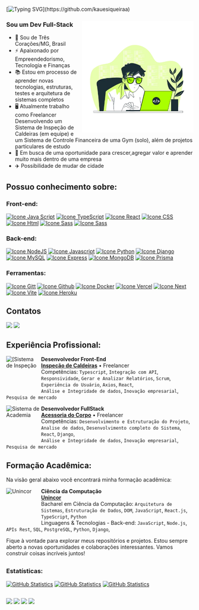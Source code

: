 <!-- ## Seja bem vindo ao meu GITHUB! Sou o Kaue Siqueira, Muito Prazer! 👋 -->
 
  [![Typing SVG](https://readme-typing-svg.herokuapp.com?color=C9D1D9&lines=Seja+bem+vindo+ao+meu+GITHUB!!%F0%9F%91%8B;Eu+sou+o+Kauê+Siqueira!!!)](https://github.com/kauesiqueiraa)

  ### Sou um Dev Full-Stack  <img src="./assets/image.png" alt="ilustração de um computador" min-width="300px" max-width="300px" width="300px" align="right">


  - 🔰  Sou de Três Corações/MG, Brasil
  - ⚡ Apaixonado por Empreendedorismo, Tecnologia e Finanças
  - 📚 Estou em processo de aprender novas tecnologias, estruturas, testes e arquitetura de sistemas completos
  - 🖥️ Atualmente trabalho como Freelancer Desenvolvendo um Sistema de Inspeção de Caldeiras (em equipe) e um Sistema de Controle Financeira de uma Gym (solo), além de projetos particulares de estudo
  - 📝 Em busca de uma oportunidade para crescer,agregar valor e aprender muito mais dentro de uma empresa
  - ✈️ Possibilidade de mudar de cidade


## Possuo conhecimento sobre:
### Front-end:
[<img height="48px" width="48px" alt="Icone Java Script" src="https://skillicons.dev/icons?i=js"/>](https://developer.mozilla.org/pt-BR/docs/Web/JavaScript)
[<img height="48px" width="48px" alt="Icone TypeScript" src="https://skillicons.dev/icons?i=ts"/>](https://www.typescriptlang.org/pt/)
[<img height="48px" width="48px" alt="Icone React" src="https://skillicons.dev/icons?i=react"/>](https://pt-br.react.dev)
[<img height="48px" width="48px" alt="Icone CSS" src="https://skillicons.dev/icons?i=css"/>](https://developer.mozilla.org/pt-BR/docs/Web/CSS)
[<img height="48px" width="48px" alt="Icone Html" src="https://skillicons.dev/icons?i=html"/>](https://developer.mozilla.org/pt-BR/docs/Web/HTML)
[<img height="48px" width="48px" alt="Icone Sass" src="https://skillicons.dev/icons?i=sass"/>](https://sass-lang.com)
[<img height="48px" width="48px" alt="Icone Sass" src="https://skillicons.dev/icons?i=tailwind"/>](https://sass-lang.com)


### Back-end:
[<img height="48px" width="48px" alt="Icone NodeJS" src="https://skillicons.dev/icons?i=nodejs"/>](https://nodejs.org/)
[<img height="48px" width="48px" alt="Icone Javascript" src="https://skillicons.dev/icons?i=javascript"/>](https://developer.mozilla.org/pt-BR/docs/Web/JavaScript)
[<img height="48px" width="48px" alt="Icone Python" src="https://skillicons.dev/icons?i=python"/>](https://www.python.org/)
[<img height="48px" width="48px" alt="Icone Django" src="https://skillicons.dev/icons?i=django"/>](https://www.djangoproject.com/)
[<img height="48px" width="48px" alt="Icone MySQL" src="https://skillicons.dev/icons?i=mysql"/>](https://www.mysql.com/)
[<img height="48px" width="48px" alt="Icone Express" src="https://skillicons.dev/icons?i=express"/>]([https://sass-lang.com](https://expressjs.com/pt-br/))
[<img height="48px" width="48px" alt="Icone MongoDB" src="https://skillicons.dev/icons?i=mongodb"/>]([https://sass-lang.com](https://www.mongodb.com/pt-br))
[<img height="48px" width="48px" alt="Icone Prisma" src="https://skillicons.dev/icons?i=prisma"/>]([https://sass-lang.com](https://www.prisma.io/))


### Ferramentas:
[<img height="48px" width="48px" alt="Icone Gitt" src="https://skillicons.dev/icons?i=git"/>](https://git-scm.com/)
[<img height="48px" width="48px" alt="Icone Github" src="https://skillicons.dev/icons?i=github"/>](https://github.com/)
[<img height="48px" width="48px" alt="Icone Docker" src="https://skillicons.dev/icons?i=docker"/>](https://www.docker.com/)
[<img height="48px" width="48px" alt="Icone Vercel" src="https://skillicons.dev/icons?i=vercel"/>](https://vercel.com/dashboard)
[<img height="48px" width="48px" alt="Icone Next" src="https://skillicons.dev/icons?i=next"/>](https://nextjs.org/)
[<img height="48px" width="48px" alt="Icone Vite" src="https://skillicons.dev/icons?i=vite"/>](https://vitejs.dev/)
[<img height="48px" width="48px" alt="Icone Heroku" src="https://skillicons.dev/icons?i=heroku"/>](https://www.heroku.com/)

## Contatos

   <a href="https://www.linkedin.com/in/kaue-siqueira-reis-326160192/" target="_blank"><img src="https://img.shields.io/badge/LinkedIn-0077B5?style=for-the-badge&logo=linkedin&logoColor=white" ></a>
   <a href="mailto:kauesiqueira_@hotmail.com" target="_blank"><img src="https://img.shields.io/badge/Microsoft_Outlook-0078D4?style=for-the-badge&logo=microsoft-outlook&logoColor=white" ></a>
<!-- - 🌎 Website: [Portifólio](https://kauesiqueira.vercel.app/) -->


## Experiência Profissional:


[<img align="left" height="94px" width="94px" alt="[Sistema de Inspeção" src="https://encrypted-tbn0.gstatic.com/images?q=tbn:ANd9GcTLtUndCkgeD5IKHY5yzoKhvvxe62HtA2q9ww&usqp=CAU"/>]()
**Desenvolvedor Front-End** \
[**Inspeção de Caldeiras**](https://www.uzzipay.com/) • Freelancer \
Competências: `Typescript`, `Integração com API`, `Responsividade`, `Gerar e Analizar Relatórios`, `Scrum`, `Experiência do Usuário`, `Axios`, `React`,
<br/> `Análise e Integridade de dados`, `Inovação empresarial`, `Pesquisa de mercado`


[<img align="left" height="94px" width="94px" alt="Sistema de Academia" src="https://apsd.com.br/wp-content/uploads/2021/11/12853-logo-academia-strong.webp"/>]()
**Desenvolvedor FullStack** \
[**Acessoria do Corpo**](https://www.uzzipay.com/) • Freelancer \
Competências: `Desenvolvimento e Estruturação do Projeto`, `Analise de dados`, `Desenvolvimento completo do Sistema`, `React`, `Django`, 
<br/> `Análise e Integridade de dados`, `Inovação empresarial`, `Pesquisa de mercado`


## Formação Acadêmica:
Na visão geral abaixo você encontrará minha formação acadêmica:

[<img align="left" height="94px" width="94px" alt="Unincor" src="https://neora-logo-instituicoes.s3.amazonaws.com/Unincor.png"/>](https://www.unincor.br)
**Ciência da Computação** \
[**Unincor**](https://www.unincor.br) \
Bacharel em Ciência da Computação: `Arquitetura de Sistemas`, `Estruturação de Dados`, `DOM`, `JavaScript`, `React.js`, `TypeScript`, `Python`
<br/>Linguagens & Tecnologias - Back-end: `JavaScript`, `Node.js`, `APIs Rest`, `SQL`, `PostgreSQL`, `Python`, `Django`,




Fique à vontade para explorar meus repositórios e projetos. Estou sempre aberto a novas oportunidades e colaborações interessantes. Vamos construir coisas incríveis juntos!

##

### Estatísticas:
[<img height="180px" alt="GitHub Statistics" src="https://github-readme-stats.vercel.app/api/top-langs/?username=kauesiqueiraa&layout=compact&langs_count=7&theme=radical"/>](https://github.com/)
[<img height="180px" alt="GitHub Statistics" src="https://github-readme-stats.vercel.app/api/?username=kauesiqueiraa&show_icons=true&include_all_commits=true&theme=radical"/>](https://github.com/)
[<img height="153px" alt="GitHub Statistics" src="http://github-readme-streak-stats.herokuapp.com/?user=kauesiqueiraa&amp;theme=radical"/>](https://github.com/)

<!-- <div>
  <a href=https://github.com/kauesiqueiraa">
  <img height="180em" src="https://github-readme-stats.vercel.app/api?username=kauesiqueiraa&show_icons=true&theme=merko"/>
  <img height="180em" src="https://github-readme-stats.vercel.app/api/top-langs/?username=kauesiqueiraa&layout=compact&langs_count=7&theme=radical"/> 
</div> -->

<!-- <div style="display": inline_block><br>
  <img align="center" alt="Kaue-HTML" height="30" width="40" src="https://cdn.jsdelivr.net/gh/devicons/devicon/icons/html5/html5-original-wordmark.svg" />
  <img align="center" alt="Kaue-HTML" height="30" width="40" src="https://cdn.jsdelivr.net/gh/devicons/devicon/icons/css3/css3-original-wordmark.svg" />
  <img align="center" alt="Kaue-HTML" height="30" width="40" src="https://cdn.jsdelivr.net/gh/devicons/devicon/icons/javascript/javascript-original.svg" />
  <img align="center" alt="Kaue-HTML" height="30" width="40" src="https://cdn.jsdelivr.net/gh/devicons/devicon/icons/react/react-original-wordmark.svg" />
  <img align="center" alt="Kaue-HTML" height="30" width="40" src="https://cdn.jsdelivr.net/gh/devicons/devicon/icons/nodejs/nodejs-original-wordmark.svg" />
  <img align="center" alt="Kaue-HTML" height="30" width="40" src="https://cdn.jsdelivr.net/gh/devicons/devicon/icons/php/php-original.svg" />
  <img align="center" alt="Kaue-HTML" height="30" width="40" src="https://cdn.jsdelivr.net/gh/devicons/devicon/icons/mysql/mysql-original-wordmark.svg" />
</div> -->

##
<div>
  <a href="https://www.linkedin.com/in/kaue-siqueira-reis-326160192/" target="_blank"><img src="https://img.shields.io/badge/LinkedIn-0077B5?style=for-the-badge&logo=linkedin&logoColor=white" ></a>
  <a href="mailto:kauesiqueira_@hotmail.com" target="_blank"><img src="https://img.shields.io/badge/Microsoft_Outlook-0078D4?style=for-the-badge&logo=microsoft-outlook&logoColor=white" ></a>
  <a href="https://www.instagram.com/kauesiqueiraa/" target="_blank"><img src="https://img.shields.io/badge/Instagram-E4405F?style=for-the-badge&logo=instagram&logoColor=white" ></a> 
  <!--<a href="" target="_blank"><img src="" ></a>--!>
<a href="#" target="_blank"><img src="https://img.shields.io/badge/Twitter-1DA1F2?style=for-the-badge&logo=twitter&logoColor=white" ></a>
</div>

<!-- ![snake gif](https://github.com/kauesiqueiraa/kauesiquieraa/blob/output/github-contribution-grid-snake.svg) -->
